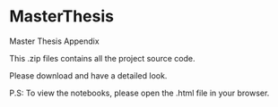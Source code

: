 # MasterThesis
Master Thesis Appendix

This .zip files contains all the project source code.

Please download and have a detailed look.

P.S: To view the notebooks, please open the .html file in your browser.
